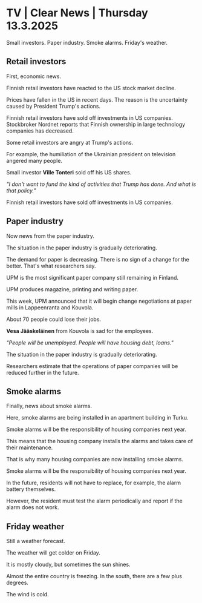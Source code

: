 # TV \| Clear News \| Thursday 13.3.2025

Small investors. Paper industry. Smoke alarms. Friday's weather.

## Retail investors

First, economic news.

Finnish retail investors have reacted to the US stock market decline.

Prices have fallen in the US in recent days. The reason is the uncertainty caused by President Trump's actions.

Finnish retail investors have sold off investments in US companies. Stockbroker Nordnet reports that Finnish ownership in large technology companies has decreased.

Some retail investors are angry at Trump's actions.

For example, the humiliation of the Ukrainian president on television angered many people.

Small investor **Ville Tonteri** sold off his US shares.

*"I don't want to fund the kind of activities that Trump has done. And what is that policy."*

Finnish retail investors have sold off investments in US companies.

## Paper industry

Now news from the paper industry.

The situation in the paper industry is gradually deteriorating.

The demand for paper is decreasing. There is no sign of a change for the better. That's what researchers say.

UPM is the most significant paper company still remaining in Finland.

UPM produces magazine, printing and writing paper.

This week, UPM announced that it will begin change negotiations at paper mills in Lappeenranta and Kouvola.

About 70 people could lose their jobs.

**Vesa Jääskeläinen** from Kouvola is sad for the employees.

*"People will be unemployed. People will have housing debt, loans."*

The situation in the paper industry is gradually deteriorating.

Researchers estimate that the operations of paper companies will be reduced further in the future.

## Smoke alarms

Finally, news about smoke alarms.

Here, smoke alarms are being installed in an apartment building in Turku.

Smoke alarms will be the responsibility of housing companies next year.

This means that the housing company installs the alarms and takes care of their maintenance.

That is why many housing companies are now installing smoke alarms.

Smoke alarms will be the responsibility of housing companies next year.

In the future, residents will not have to replace, for example, the alarm battery themselves.

However, the resident must test the alarm periodically and report if the alarm does not work.

## Friday weather

Still a weather forecast.

The weather will get colder on Friday.

It is mostly cloudy, but sometimes the sun shines.

Almost the entire country is freezing. In the south, there are a few plus degrees.

The wind is cold.

